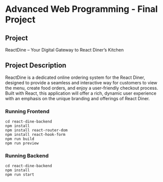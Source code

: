 # Advanced Web Programming - Final Project 
## Project

ReactDine – Your Digital Gateway to React Diner’s Kitchen

## Project Description

ReactDine is a dedicated online ordering system for the React Diner, designed to provide a seamless and interactive way for customers to view the menu, create food orders, and enjoy a user-friendly checkout process. Built with React, this application will offer a rich, dynamic user experience with an emphasis on the unique branding and offerings of React Diner.

### Running Frontend
```
cd react-dine-backend
npm install
npm install react-router-dom
npm install react-hook-form
npm run build
npm run preview
```

### Running Backend
```
cd react-dine-backend
npm install
npm run start
```
